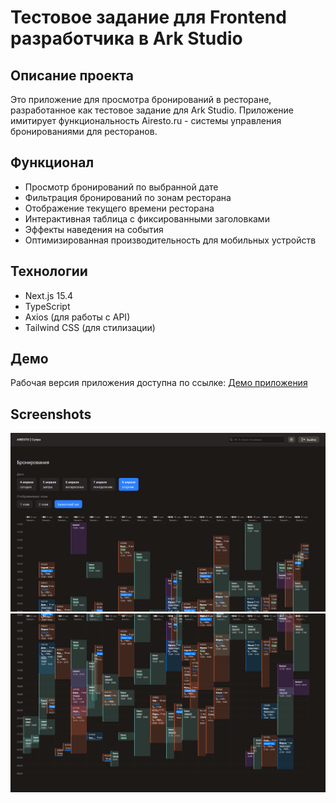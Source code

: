 # Тестовое задание для Frontend разработчика в Ark Studio

## Описание проекта

Это приложение для просмотра бронирований в ресторане, разработанное как тестовое задание для Ark Studio. Приложение имитирует функциональность Airesto.ru - системы управления бронированиями для ресторанов.

## Функционал

- Просмотр бронирований по выбранной дате
- Фильтрация бронирований по зонам ресторана
- Отображение текущего времени ресторана
- Интерактивная таблица с фиксированными заголовками
- Эффекты наведения на события
- Оптимизированная производительность для мобильных устройств

## Технологии

- Next.js 15.4
- TypeScript
- Axios (для работы с API)
- Tailwind CSS (для стилизации)

## Демо

Рабочая версия приложения доступна по ссылке:
[Демо приложения](https://google.com)

## Screenshots

![Timetable view 1](./public/screenshots/screenshot1.png)  
![Timetable view 2](./public/screenshots/screenshot2.png)
